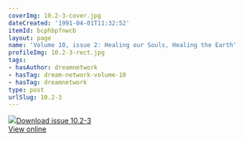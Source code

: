 ```yaml
---
coverImg: 10.2-3-cover.jpg
dateCreated: '1991-04-01T11:32:52'
itemId: bcphbpfnwcb
layout: page
name: 'Volume 10, issue 2: Healing our Souls, Healing the Earth'
profileImg: 10.2-3-rect.jpg
tags:
- hasAuthor: dreamnetwork
- hasTag: dream-network-volume-10
- hasTag: dreamnetwork
type: post
urlSlug: 10.2-3
---
```

<img class="card-journal-img" src="../images/10.2-3-rect.jpg"/><a href="../files/pdfs/Volume_10/10.2-3-Dream-Network-Journal_Volume-10_No-2-3.pdf" download="">Download issue 10.2-3</a><br><a href="../files/pdfs/Volume_10/10.2-3-Dream-Network-Journal_Volume-10_No-2-3.pdf">View online</a>